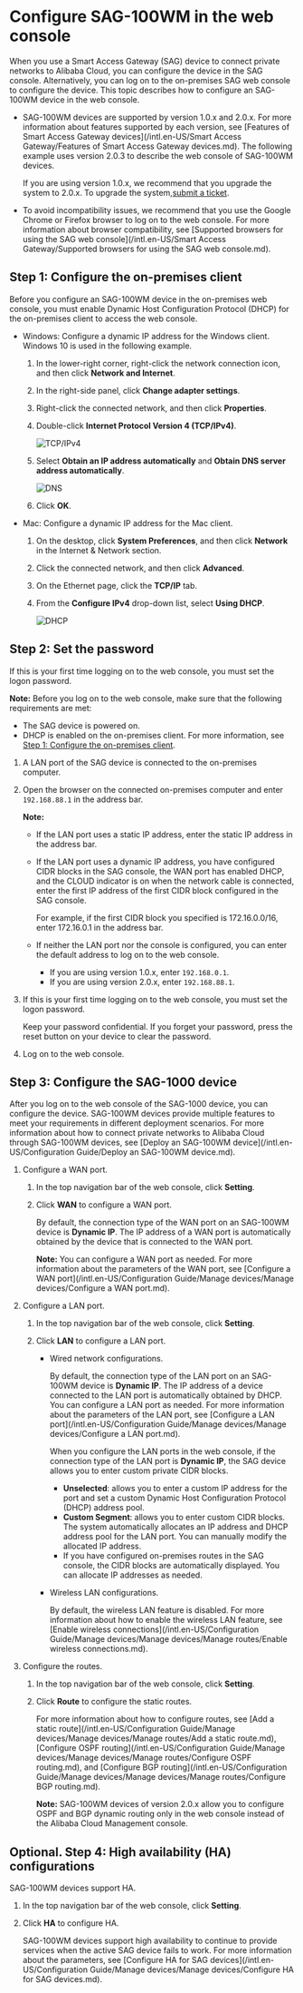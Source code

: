 # Configure SAG-100WM in the web console

When you use a Smart Access Gateway \(SAG\) device to connect private networks to Alibaba Cloud, you can configure the device in the SAG console. Alternatively, you can log on to the on-premises SAG web console to configure the device. This topic describes how to configure an SAG-100WM device in the web console.

-   SAG-100WM devices are supported by version 1.0.x and 2.0.x. For more information about features supported by each version, see [Features of Smart Access Gateway devices](/intl.en-US/Smart Access Gateway/Features of Smart Access Gateway devices.md). The following example uses version 2.0.3 to describe the web console of SAG-100WM devices.

    If you are using version 1.0.x, we recommend that you upgrade the system to 2.0.x. To upgrade the system,[submit a ticket](https://workorder-intl.console.aliyun.com/?spm=5176.15120809.nav-right.dticket.130266ebEB92in#/ticket/add/?productId=1308).

-   To avoid incompatibility issues, we recommend that you use the Google Chrome or Firefox browser to log on to the web console. For more information about browser compatibility, see [Supported browsers for using the SAG web console](/intl.en-US/Smart Access Gateway/Supported browsers for using the SAG web console.md).

## Step 1: Configure the on-premises client

Before you configure an SAG-100WM device in the on-premises web console, you must enable Dynamic Host Configuration Protocol \(DHCP\) for the on-premises client to access the web console.

-   Windows: Configure a dynamic IP address for the Windows client. Windows 10 is used in the following example.
    1.  In the lower-right corner, right-click the network connection icon, and then click **Network and Internet**.
    2.  In the right-side panel, click **Change adapter settings**.
    3.  Right-click the connected network, and then click **Properties**.
    4.  Double-click **Internet Protocol Version 4 \(TCP/IPv4\)**.

        ![TCP/IPv4](https://static-aliyun-doc.oss-cn-hangzhou.aliyuncs.com/assets/img/en-US/7550287951/p21208.png)

    5.  Select **Obtain an IP address automatically** and **Obtain DNS server address automatically**.

        ![DNS](https://static-aliyun-doc.oss-cn-hangzhou.aliyuncs.com/assets/img/en-US/7550287951/p21209.png)

    6.  Click **OK**.
-   Mac: Configure a dynamic IP address for the Mac client.
    1.  On the desktop, click **System Preferences**, and then click **Network** in the Internet & Network section.
    2.  Click the connected network, and then click **Advanced**.
    3.  On the Ethernet page, click the **TCP/IP** tab.
    4.  From the **Configure IPv4** drop-down list, select **Using DHCP**.

        ![DHCP](https://static-aliyun-doc.oss-cn-hangzhou.aliyuncs.com/assets/img/en-US/8550287951/p21226.png)


## Step 2: Set the password

If this is your first time logging on to the web console, you must set the logon password.

**Note:** Before you log on to the web console, make sure that the following requirements are met:

-   The SAG device is powered on.
-   DHCP is enabled on the on-premises client. For more information, see [Step 1: Configure the on-premises client](#section_ja0_y8g_0bz).

1.  A LAN port of the SAG device is connected to the on-premises computer.

2.  Open the browser on the connected on-premises computer and enter `192.168.88.1` in the address bar.

    **Note:**

    -   If the LAN port uses a static IP address, enter the static IP address in the address bar.
    -   If the LAN port uses a dynamic IP address, you have configured CIDR blocks in the SAG console, the WAN port has enabled DHCP, and the CLOUD indicator is on when the network cable is connected, enter the first IP address of the first CIDR block configured in the SAG console.

        For example, if the first CIDR block you specified is 172.16.0.0/16, enter 172.16.0.1 in the address bar.

    -   If neither the LAN port nor the console is configured, you can enter the default address to log on to the web console.
        -   If you are using version 1.0.x, enter `192.168.0.1`.
        -   If you are using version 2.0.x, enter `192.168.88.1`.
3.  If this is your first time logging on to the web console, you must set the logon password.

    Keep your password confidential. If you forget your password, press the reset button on your device to clear the password.

4.  Log on to the web console.


## Step 3: Configure the SAG-1000 device

After you log on to the web console of the SAG-1000 device, you can configure the device. SAG-100WM devices provide multiple features to meet your requirements in different deployment scenarios. For more information about how to connect private networks to Alibaba Cloud through SAG-100WM devices, see [Deploy an SAG-100WM device](/intl.en-US/Configuration Guide/Deploy an SAG-100WM device.md).

1.  Configure a WAN port.

    1.  In the top navigation bar of the web console, click **Setting**.

    2.  Click **WAN** to configure a WAN port.

        By default, the connection type of the WAN port on an SAG-100WM device is **Dynamic IP**. The IP address of a WAN port is automatically obtained by the device that is connected to the WAN port.

        **Note:** You can configure a WAN port as needed. For more information about the parameters of the WAN port, see [Configure a WAN port](/intl.en-US/Configuration Guide/Manage devices/Manage devices/Configure a WAN port.md).

2.  Configure a LAN port.

    1.  In the top navigation bar of the web console, click **Setting**.

    2.  Click **LAN** to configure a LAN port.

        -   Wired network configurations.

            By default, the connection type of the LAN port on an SAG-100WM device is **Dynamic IP**. The IP address of a device connected to the LAN port is automatically obtained by DHCP. You can configure a LAN port as needed. For more information about the parameters of the LAN port, see [Configure a LAN port](/intl.en-US/Configuration Guide/Manage devices/Manage devices/Configure a LAN port.md).

            When you configure the LAN ports in the web console, if the connection type of the LAN port is **Dynamic IP**, the SAG device allows you to enter custom private CIDR blocks.

            -   **Unselected**: allows you to enter a custom IP address for the port and set a custom Dynamic Host Configuration Protocol \(DHCP\) address pool.
            -   **Custom Segment**: allows you to enter custom CIDR blocks. The system automatically allocates an IP address and DHCP address pool for the LAN port. You can manually modify the allocated IP address.
            -   If you have configured on-premises routes in the SAG console, the CIDR blocks are automatically displayed. You can allocate IP addresses as needed.
        -   Wireless LAN configurations.

            By default, the wireless LAN feature is disabled. For more information about how to enable the wireless LAN feature, see [Enable wireless connections](/intl.en-US/Configuration Guide/Manage devices/Manage devices/Manage routes/Enable wireless connections.md).

3.  Configure the routes.

    1.  In the top navigation bar of the web console, click **Setting**.

    2.  Click **Route** to configure the static routes.

        For more information about how to configure routes, see [Add a static route](/intl.en-US/Configuration Guide/Manage devices/Manage devices/Manage routes/Add a static route.md), [Configure OSPF routing](/intl.en-US/Configuration Guide/Manage devices/Manage devices/Manage routes/Configure OSPF routing.md), and [Configure BGP routing](/intl.en-US/Configuration Guide/Manage devices/Manage devices/Manage routes/Configure BGP routing.md).

        **Note:** SAG-100WM devices of version 2.0.x allow you to configure OSPF and BGP dynamic routing only in the web console instead of the Alibaba Cloud Management console.


## Optional. Step 4: High availability \(HA\) configurations

SAG-100WM devices support HA.

1.  In the top navigation bar of the web console, click **Setting**.

2.  Click **HA** to configure HA.

    SAG-100WM devices support high availability to continue to provide services when the active SAG device fails to work. For more information about the parameters, see [Configure HA for SAG devices](/intl.en-US/Configuration Guide/Manage devices/Manage devices/Configure HA for SAG devices.md).


